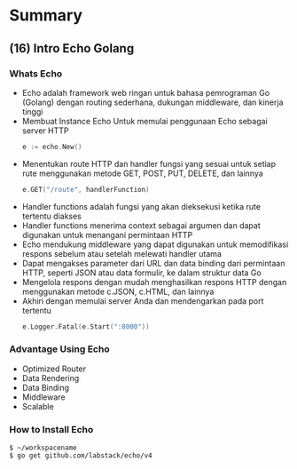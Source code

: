 # Summary

## (16) Intro Echo Golang

### Whats Echo 
- Echo adalah framework web ringan untuk bahasa pemrograman Go (Golang) dengan routing sederhana, dukungan middleware, dan kinerja tinggi
- Membuat Instance Echo Untuk memulai penggunaan Echo sebagai server HTTP
    ```go
    e := echo.New()
    ```
- Menentukan route HTTP dan handler fungsi yang sesuai untuk setiap rute menggunakan metode GET, POST, PUT, DELETE, dan lainnya
    ```go
    e.GET("/route", handlerFunction)
    ```
- Handler functions adalah fungsi yang akan dieksekusi ketika rute tertentu diakses
- Handler functions menerima context sebagai argumen dan dapat digunakan untuk menangani permintaan HTTP
-  Echo mendukung middleware yang dapat digunakan untuk memodifikasi  respons sebelum atau setelah melewati handler utama
- Dapat mengakses parameter dari URL dan data binding dari permintaan HTTP, seperti JSON atau data formulir, ke dalam struktur data Go
- Mengelola respons dengan mudah menghasilkan respons HTTP dengan menggunakan metode c.JSON, c.HTML, dan lainnya
- Akhiri dengan memulai server Anda dan mendengarkan pada port tertentu
    ```go
    e.Logger.Fatal(e.Start(":8000"))
    ```

### Advantage Using Echo
- Optimized Router 
- Data Rendering
- Data Binding
- Middleware
- Scalable

### How to Install Echo

```cli
$ ~/workspacename
$ go get github.com/labstack/echo/v4
```
